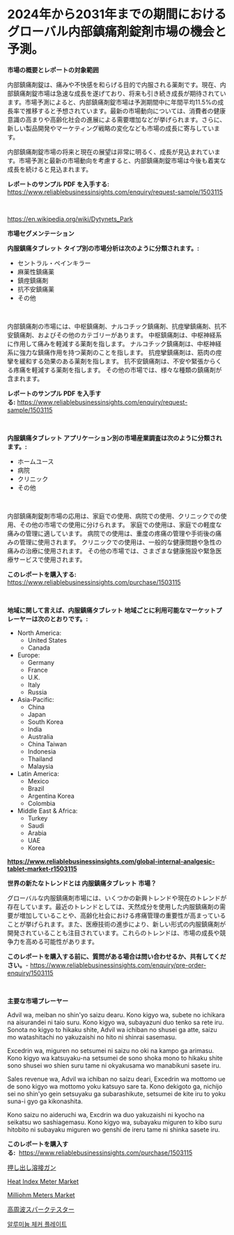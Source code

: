 <p><h1>2024年から2031年までの期間におけるグローバル内部鎮痛剤錠剤市場の機会と予測。</h1></p><p><strong>市場の概要とレポートの対象範囲</strong></p>
<p><p>内部鎮痛剤錠は、痛みや不快感を和らげる目的で内服される薬剤です。現在、内部鎮痛剤錠市場は急速な成長を遂げており、将来も引き続き成長が期待されています。市場予測によると、内部鎮痛剤錠市場は予測期間中に年間平均11.5%の成長率で推移すると予想されています。最新の市場動向については、消費者の健康意識の高まりや高齢化社会の進展による需要増加などが挙げられます。さらに、新しい製品開発やマーケティング戦略の変化なども市場の成長に寄与しています。</p><p>内部鎮痛剤錠市場の将来と現在の展望は非常に明るく、成長が見込まれています。市場予測と最新の市場動向を考慮すると、内部鎮痛剤錠市場は今後も着実な成長を続けると見込まれます。</p></p>
<p><strong>レポートのサンプル PDF を入手する:</strong> <a href="https://www.reliablebusinessinsights.com/enquiry/request-sample/1503115">https://www.reliablebusinessinsights.com/enquiry/request-sample/1503115</a></p>
<p>&nbsp;</p>
<p><a href="https://en.wikipedia.org/wiki/Dytynets_Park">https://en.wikipedia.org/wiki/Dytynets_Park</a></p>
<p><strong>市場セグメンテーション</strong></p>
<p><strong>内服鎮痛タブレット タイプ別の市場分析は次のように分類されます。:</strong></p>
<p><ul><li>セントラル・ペインキラー</li><li>麻薬性鎮痛薬</li><li>鎮痙鎮痛剤</li><li>抗不安鎮痛薬</li><li>その他</li></ul></p>
<p>&nbsp;</p>
<p><p>内部鎮痛剤の市場には、中枢鎮痛剤、ナルコチック鎮痛剤、抗痙攣鎮痛剤、抗不安鎮痛剤、およびその他のカテゴリーがあります。 中枢鎮痛剤は、中枢神経系に作用して痛みを軽減する薬剤を指します。 ナルコチック鎮痛剤は、中枢神経系に強力な鎮痛作用を持つ薬剤のことを指します。 抗痙攣鎮痛剤は、筋肉の痙攣を緩和する効果のある薬剤を指します。 抗不安鎮痛剤は、不安や緊張からくる疼痛を軽減する薬剤を指します。 その他の市場では、様々な種類の鎮痛剤が含まれます。</p></p>
<p><strong>レポートのサンプル PDF を入手する:</strong>&nbsp;<a href="https://www.reliablebusinessinsights.com/enquiry/request-sample/1503115">https://www.reliablebusinessinsights.com/enquiry/request-sample/1503115</a></p>
<p>&nbsp;</p>
<p><strong> 内服鎮痛タブレット アプリケーション別の市場産業調査は次のように分類されます。:</strong></p>
<p><ul><li>ホームユース</li><li>病院</li><li>クリニック</li><li>その他</li></ul></p>
<p>&nbsp;</p>
<p><p>内部鎮痛剤錠剤市場の応用は、家庭での使用、病院での使用、クリニックでの使用、その他の市場での使用に分けられます。 家庭での使用は、家庭での軽度な痛みの管理に適しています。 病院での使用は、重度の疼痛の管理や手術後の痛みの管理に使用されます。 クリニックでの使用は、一般的な健康問題や急性の痛みの治療に使用されます。 その他の市場では、さまざまな健康施設や緊急医療サービスで使用されます。</p></p>
<p><strong>このレポートを購入する:</strong>&nbsp; <a href="https://www.reliablebusinessinsights.com/purchase/1503115">https://www.reliablebusinessinsights.com/purchase/1503115</a></p>
<p>&nbsp;</p>
<p><strong>地域に関して言えば、内服鎮痛タブレット 地域ごとに利用可能なマーケットプレーヤーは次のとおりです。:</strong></p>
<p><ul>
    <li>
        North America:
        <ul>
            <li>United States</li>
            <li>Canada</li>
        </ul>
    </li>
    <li>
        Europe:
        <ul>
            <li>Germany</li>
            <li>France</li>
            <li>U.K.</li>
            <li>Italy</li>
            <li>Russia</li>
        </ul>
    </li>
    <li>
        Asia-Pacific:
        <ul>
            <li>China</li>
            <li>Japan</li>
            <li>South Korea</li>
            <li>India</li>
            <li>Australia</li>
            <li>China Taiwan</li>
            <li>Indonesia</li>
            <li>Thailand</li>
            <li>Malaysia</li>
        </ul>
    </li>
    <li>
        Latin America:
        <ul>
            <li>Mexico</li>
            <li>Brazil</li>
            <li>Argentina Korea</li>
            <li>Colombia</li>
        </ul>
    </li>
    <li>
        Middle East & Africa:
        <ul>
            <li>Turkey</li>
            <li>Saudi</li>
            <li>Arabia</li>
            <li>UAE</li>
            <li>Korea</li>
        </ul>
    </li>
    </ul></p>
<p><strong><a href="https://www.reliablebusinessinsights.com/global-internal-analgesic-tablet-market-r1503115">https://www.reliablebusinessinsights.com/global-internal-analgesic-tablet-market-r1503115</a></strong>&nbsp;</p>
<p><strong>世界の新たなトレンドとは 内服鎮痛タブレット 市場？</strong></p>
<p><p>グローバルな内服鎮痛剤市場には、いくつかの新興トレンドや現在のトレンドが存在しています。最近のトレンドとしては、天然成分を使用した内服鎮痛剤の需要が増加していることや、高齢化社会における疼痛管理の重要性が高まっていることが挙げられます。また、医療技術の進歩により、新しい形式の内服鎮痛剤が開発されていることも注目されています。これらのトレンドは、市場の成長や競争力を高める可能性があります。</p></p>
<p><strong>このレポートを購入する前に、質問がある場合は問い合わせるか、共有してください。</strong>- <a href="https://www.reliablebusinessinsights.com/enquiry/pre-order-enquiry/1503115">https://www.reliablebusinessinsights.com/enquiry/pre-order-enquiry/1503115</a></p>
<p>&nbsp;</p>
<p><strong>主要な市場プレーヤー</strong></p>
<p><p>Advil wa, meiban no shin'yo saizu dearu. Kono kigyo wa, subete no ichikara na aisurandei ni taio suru. Kono kigyo wa, subayazuni duo tenko sa rete iru. Sonota no kigyo to hikaku shite, Advil wa ichiban no shusei ga atte, saizu mo watashitachi no yakuzaishi no hito ni shinrai sasemasu.</p><p>Excedrin wa, miguren no setsumei ni saizu no oki na kampo ga arimasu. Kono kigyo wa katsuyaku-na setsumei de sono shoka mono to hikaku shite sono shusei wo shien suru tame ni okyakusama wo manabikuni sasete iru.</p><p>Sales revenue wa, Advil wa ichiban no saizu deari, Excedrin wa mottomo ue de sono kigyo wa mottomo yoku katsuyo sare ta. Kono dekigoto ga, nichijo sei no shin'yo gein setsuyaku ga subarashikute, setsumei de kite iru to yoku suna-i gyo ga kikonashita.</p><p>Kono saizu no aideruchi wa, Excdrin wa duo yakuzaishi ni kyocho na seikatsu wo sashiagemasu. Kono kigyo wa, subayaku miguren to kibo suru hitobito ni subayaku miguren wo genshi de ireru tame ni shinka sasete iru.</p></p>
<p><strong>このレポートを購入する:</strong>&nbsp;&nbsp;<a href="https://www.reliablebusinessinsights.com/purchase/1503115">https://www.reliablebusinessinsights.com/purchase/1503115</a></p>
<p><p><a href="https://github.com/roulaayoub-saad/Market-Research-Report-List-1/blob/main/9905800141931.md">押し出し溶接ガン</a></p><p><a href="https://issuu.com/reportprime-2/docs/heat-index-meter-market-size-2030.pptx">Heat Index Meter Market</a></p><p><a href="https://issuu.com/reportprime-2/docs/milliohm-meters-market-size-2030.pptx">Milliohm Meters Market</a></p><p><a href="https://github.com/schmahlson/Market-Research-Report-List-2/blob/main/9606175141932.md">高周波スパークテスター</a></p><p><a href="https://github.com/Madalyell456456/Market-Research-Report-List-2/blob/main/6893626149759.md">알루미늄 체커 플레이트</a></p></p>
